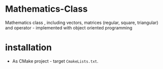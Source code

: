 # Mathematics-Class
Mathematics class , including vectors, matrices (regular, square, triangular) and operator - implemented with object oriented programming 




# installation
* As CMake project - target `CmakeLists.txt`.
